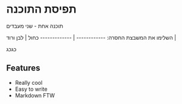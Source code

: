 # תפיסת התוכנה
תוכנה אחת - שני מעבדים


השלימו את המשבצת החסרה:
------------ | -------------
כחול | לבן
ורוד |  



כגכג



## Features
* Really cool
* Easy to write
* Markdown FTW
